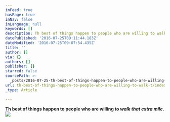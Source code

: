 ```yaml
---
inFeed: true
hasPage: true
inNav: false
inLanguage: null
keywords: []
description: Th best of things happen to people who are willing to walk that extra mile.
datePublished: '2016-07-25T09:11:44.183Z'
dateModified: '2016-07-25T09:07:54.435Z'
title: ''
author: []
via: {}
authors: []
publisher: {}
starred: false
sourcePath: >-
  _posts/2016-07-25-th-best-of-things-happen-to-people-who-are-willing-to-walk-t.md
url: th-best-of-things-happen-to-people-who-are-willing-to-walk-t/index.html
_type: Article

---
```

**Th best of things happen to people who are willing to _walk that extra mile_.**
![](https://the-grid-user-content.s3-us-west-2.amazonaws.com/741dd54c-f2c8-498e-8627-e2669f36acf9.jpg)